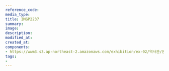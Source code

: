 ```yaml
---
reference_code:
media_type:
title: IMGP2237
summary:
image:
description:
modified_at:
created_at:
components:
- https://wwm3.s3.ap-northeast-2.amazonaws.com/exhibition/ex-02/역사관/완_해군+위안소+기록/IMGP2237.JPG
tags:
-
---
```

